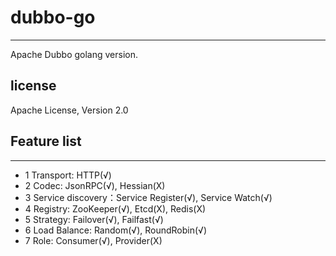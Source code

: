 # dubbo-go #
---
Apache Dubbo golang version.

## license

Apache License, Version 2.0

## Feature list ##
---
+ 1 Transport: HTTP(√)
+ 2 Codec:  JsonRPC(√), Hessian(X)
+ 3 Service discovery：Service Register(√), Service Watch(√)
+  4 Registry: ZooKeeper(√), Etcd(X), Redis(X)
+  5 Strategy: Failover(√), Failfast(√)
+  6 Load Balance: Random(√), RoundRobin(√)
+  7 Role: Consumer(√), Provider(X)

  

